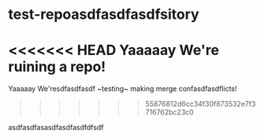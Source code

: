 test-repoasdfasdfasdfsitory
===============

<<<<<<< HEAD
Yaaaaay We're ruining a repo!
=======
Yaaaaay We'resdfasdfasdf ~testing~ making merge confasdfasdflicts!
>>>>>>> 55876812d6cc34f30f873532e7f3716762bc23c0

asdfasdfasasdfasdfasdfdfsdf
